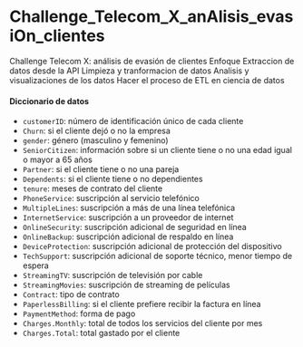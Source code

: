 # Challenge_Telecom_X_anAlisis_evasiOn_clientes
Challenge Telecom X: análisis de evasión de clientes
Enfoque
Extraccion de datos desde la API
Limpieza y tranformacion de datos
Analisis y visualizaciones de los datos
Hacer el proceso de ETL en ciencia de datos

#### Diccionario de datos

- `customerID`: número de identificación único de cada cliente
- `Churn`: si el cliente dejó o no la empresa
- `gender`: género (masculino y femenino)
- `SeniorCitizen`: información sobre si un cliente tiene o no una edad igual o mayor a 65 años
- `Partner`: si el cliente tiene o no una pareja
- `Dependents`: si el cliente tiene o no dependientes
- `tenure`: meses de contrato del cliente
- `PhoneService`: suscripción al servicio telefónico
- `MultipleLines`: suscripción a más de una línea telefónica
- `InternetService`: suscripción a un proveedor de internet
- `OnlineSecurity`: suscripción adicional de seguridad en línea
- `OnlineBackup`: suscripción adicional de respaldo en línea
- `DeviceProtection`: suscripción adicional de protección del dispositivo
- `TechSupport`: suscripción adicional de soporte técnico, menor tiempo de espera
- `StreamingTV`: suscripción de televisión por cable
- `StreamingMovies`: suscripción de streaming de películas
- `Contract`: tipo de contrato
- `PaperlessBilling`: si el cliente prefiere recibir la factura en línea
- `PaymentMethod`: forma de pago
- `Charges.Monthly`: total de todos los servicios del cliente por mes
- `Charges.Total`: total gastado por el cliente
